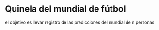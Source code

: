 # Quinela del mundial de fútbol 

el objetivo es llevar registro de las predicciones del mundial de n personas
